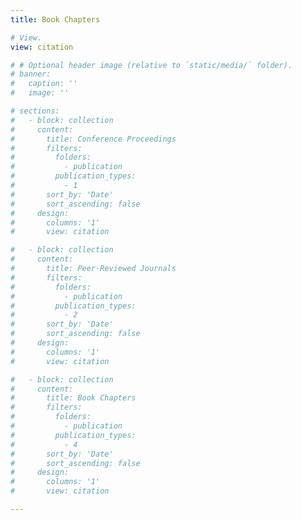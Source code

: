 ```yaml
---
title: Book Chapters

# View.
view: citation

# # Optional header image (relative to `static/media/` folder).
# banner:
#   caption: ''
#   image: ''

# sections:
#   - block: collection
#     content:
#       title: Conference Proceedings
#       filters:
#         folders:
#           - publication
#         publication_types:
#           - 1
#       sort_by: 'Date'
#       sort_ascending: false
#     design:
#       columns: '1'
#       view: citation

#   - block: collection
#     content:
#       title: Peer-Reviewed Journals
#       filters:
#         folders:
#           - publication
#         publication_types:
#           - 2
#       sort_by: 'Date'
#       sort_ascending: false
#     design:
#       columns: '1'
#       view: citation

#   - block: collection
#     content:
#       title: Book Chapters
#       filters:
#         folders:
#           - publication
#         publication_types:
#           - 4
#       sort_by: 'Date'
#       sort_ascending: false
#     design:
#       columns: '1'
#       view: citation

---
```

